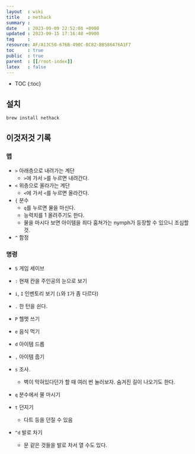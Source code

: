 ```yaml
---
layout  : wiki
title   : nethack
summary : 
date    : 2023-09-09 22:52:08 +0900
updated : 2023-09-15 17:16:48 +0900
tag     : 
resource: AF/A13C50-676B-490C-8C82-B8586476A1F7
toc     : true
public  : true
parent  : [[/root-index]]
latex   : false
---
```

* TOC
{:toc}

## 설치

```bash
brew install nethack
```

## 이것저것 기록

### 맵

- `>` 아래층으로 내려가는 계단
    - `>`에 가서 `>`를 누르면 내려간다.
- `<` 위층으로 올라가는 계단
    - `<`에 가서 `<`를 누르면 올라간다.
- `{` 분수
    - `q`를 누르면 물을 마신다.
    - 능력치를 1 올려주기도 한다.
    - 물을 마시다 보면 아이템을 죄다 훔쳐가는 nymph가 등장할 수 있으니 조심할 것.
- `^` 함정

### 명령

- `S` 게임 세이브
- `:` 현재 칸을 주인공의 눈으로 보기
- `i`, `I` 인벤토리 보기 (`i`와 `I`가 좀 다르다)
- `.` 한 턴을 쉰다.
- `P` 헬멧 쓰기
- `e` 음식 먹기
- `d` 아이템 드롭
- `,` 아이템 줍기
- `s` 조사.
    - 벽이 막혀있다던가 할 때 여러 번 눌러보자. 숨겨진 길이 나오기도 한다.
- `q` 분수에서 물 마시기

- `t` 던지기
    - 다트 등을 던질 수 있음
- `^d` 발로 차기
    - 문 같은 것들을 발로 차서 열 수도 있다.


